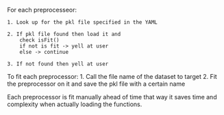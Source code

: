 For each preprocesseor:

    1. Look up for the pkl file specified in the YAML

    2. If pkl file found then load it and
        check isFit()
        if not is fit -> yell at user
        else -> continue

    3. If not found then yell at user


To fit each preprocessor:
    1. Call the file name of the dataset to target
    2. Fit the preprocessor on it and save the pkl file with a certain name

Each preprocessor is fit manually ahead of time that way it saves time and complexity when actually loading the functions.